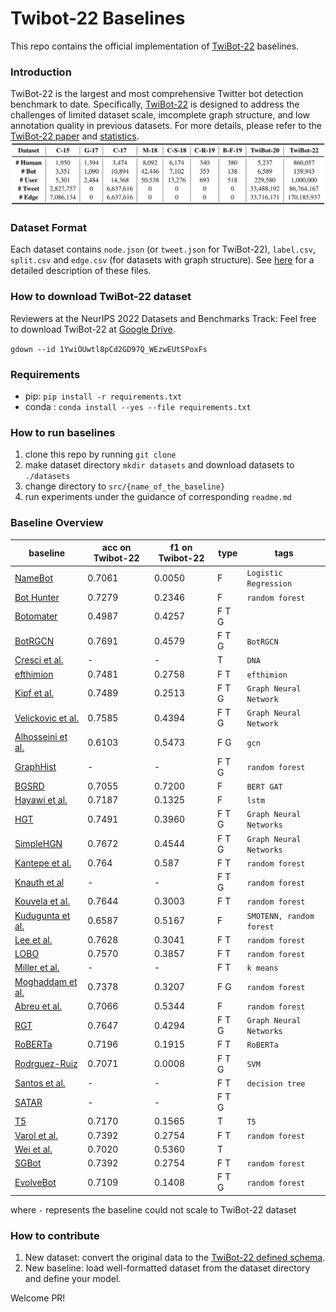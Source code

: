 # Twibot-22 Baselines

This repo contains the official implementation of [TwiBot-22]() baselines.

### Introduction

TwiBot-22 is the largest and most comprehensive Twitter bot detection benchmark to date. Specifically, [TwiBot-22](https://dl.acm.org/doi/pdf/10.1145/3459637.3482019) is designed to address the challenges of limited dataset scale, imcomplete graph structure, and low annotation quality in previous datasets. For more details, please refer to the [TwiBot-22 paper]() and [statistics](descriptions/statistics.md).
![compare](./pics/compare.png)

### Dataset Format

Each dataset contains `node.json` (or `tweet.json` for TwiBot-22), `label.csv`, `split.csv` and `edge.csv` (for datasets with graph structure). See [here](descriptions/metadata.md) for a detailed description of these files.

### How to download TwiBot-22 dataset

Reviewers at the NeurIPS 2022 Datasets and Benchmarks Track: Feel free to download TwiBot-22 at [Google Drive](https://drive.google.com/drive/folders/1YwiOUwtl8pCd2GD97Q_WEzwEUtSPoxFs?usp=sharing).

`gdown --id 1YwiOUwtl8pCd2GD97Q_WEzwEUtSPoxFs`

### Requirements

- pip: `pip install -r requirements.txt`
- conda : `conda install --yes --file requirements.txt `

### How to run baselines

1. clone this repo by running `git clone `
2. make dataset directory `mkdir datasets` and download datasets to `./datasets`
3. change directory to `src/{name_of_the_baseline}`
4. run experiments under the guidance of corresponding `readme.md`

### Baseline Overview


| baseline                             | acc on Twibot-22 | f1 on Twibot-22 | type  | tags                     |
| -------------------------------------- | ------------------ | ----------------- | ------- | -------------------------- |
| [NameBot](src/NameBot/)              | 0.7061           | 0.0050          | F     | `Logistic Regression`    |
| [Bot Hunter](src/BotHunter/)         | 0.7279           | 0.2346          | F     | `random forest`          |
| [Botomater](src/Botometer/)          | 0.4987           | 0.4257          | F T G |                          |
| [BotRGCN](src/BotRGCN/)              | 0.7691           | 0.4579          | F T G | `BotRGCN`                |
| [Cresci et al.](src/Cresci/)         | -                | -               | T     | `DNA`                    |
| [efthimion](src/efthimion/)          | 0.7481           | 0.2758          | F T   | `efthimion`              |
| [Kipf et al.](src)                   | 0.7489           | 0.2513          | F T G | `Graph Neural Network`   |
| [Velickovic et al.](src/V)           | 0.7585           | 0.4394          | F T G | `Graph Neural Network`   |
| [Alhosseini et al.](src/Alhosseini/) | 0.6103           | 0.5473          | F G   | `gcn`                    |
| [GraphHist](src/GraphHist/)          | -                | -               | F T G | `random forest`          |
| [BGSRD](src/BGSRD/)                  | 0.7055           | 0.7200          | F     | `BERT GAT`               |
| [Hayawi et al.](src/Hayawi/)         | 0.7187           | 0.1325          | F     | `lstm`                   |
| [HGT](src/HGT_SimpleHGN/)            | 0.7491           | 0.3960          | F T G | `Graph Neural Networks`  |
| [SimpleHGN](src/HGT_SimpleHGN/)      | 0.7672           | 0.4544          | F T G | `Graph Neural Networks`  |
| [Kantepe et al.](src/Kantepe/)       | 0.764            | 0.587           | F T   | `random forest`          |
| [Knauth et al](src/Knauth/)          | -                | -               | F T G | `random forest`          |
| [Kouvela et al.](src/Kouvela/)       | 0.7644           | 0.3003          | F T   | `random forest`          |
| [Kudugunta et al.](src/Kudugunta/)   | 0.6587           | 0.5167          | F     | `SMOTENN, random forest` |
| [Lee et al.](src/Lee/)               | 0.7628           | 0.3041          | F T   | `random forest`          |
| [LOBO](src/LOBO/)                    | 0.7570           | 0.3857          | F T   | `random forest`          |
| [Miller et al.](src/Miller/)         | -                | -               | F T   | `k means`                |
| [Moghaddam et al.](src/Moghaddam/)   | 0.7378           | 0.3207          | F G   | `random forest`          |
| [Abreu et al.](src/Abreu/)           | 0.7066           | 0.5344          | F     | `random forest`          |
| [RGT](src/RGT/)                      | 0.7647           | 0.4294          | F T G | `Graph Neural Networks`  |
| [RoBERTa](src/RoBERTa/)              | 0.7196           | 0.1915          | F T   | `RoBERTa`                |
| [Rodrguez-Ruiz](src/Rodrguez-Ruiz/)  | 0.7071           | 0.0008          | F T G | `SVM`                    |
| [Santos et al.](src/Santos/)         | -                | -               | F T   | `decision tree`          |
| [SATAR](src/SATAR/)                  | -                | -               | F T G |                          |
| [T5](src/Varol/)                     | 0.7170           | 0.1565          | T     | `T5`                     |
| [Varol et al.](src/Varol)            | 0.7392           | 0.2754          | F T   | `random forest`          |
| [Wei et al.](src/Wei/)               | 0.7020           | 0.5360          | T     |                          |
| [SGBot](src/SGBot/)                  | 0.7392           | 0.2754          | F T   | `random forest`          |
| [EvolveBot](src/EvolveBot/)          | 0.7109           | 0.1408          | F T G | `random forest`          |

where `-` represents the baseline could not scale to TwiBot-22 dataset

### How to contribute

1. New dataset: convert the original data to the [TwiBot-22 defined schema](descriptions/metadata.md).
2. New baseline: load well-formatted dataset from the dataset directory and define your model.

Welcome PR!
